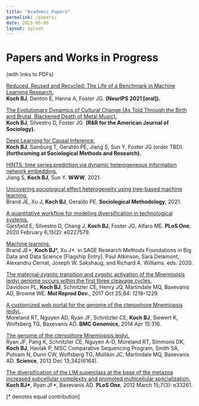 ```yaml
---
title: "Academic Papers"
permalink: /papers/
date: 2021-05-06
layout: splash
---
```


# Papers and Works in Progress  
(with links to PDFs)
 
[Reduced, Reused and Recycled: The Life of a Benchmark in Machine Learning Research.](https://openreview.net/forum?id=zNQBIBKJRkd)  
<b>Koch BJ</b>, Denton E, Hanna A, Foster JG. <b>(NeurIPS 2021 [oral]).</b>
 
[The Evolutionary Dynamics of Cultural Change (As Told Through the Birth and Brutal, Blackened Death of Metal Music).](https://osf.io/preprints/socarxiv/659bt/download)  
<b>Koch BJ</b>, Silvestro D, Foster JG. <b>(R&R for the American Journal of Sociology).</b>

[Deep Learning for Causal Inference.](https://osf.io/preprints/socarxiv/aeszf/download)  
<b>Koch BJ</b>, Sainburg T, Geraldo PE, Jiang S, Sun Y, Foster JG (order TBD). <b>(forthcoming at Sociological Methods and Research).</b>

[HINTS: time series prediction via dynamic heterogeneous information network embedding.](https://kochbj.github.io/files/papers/HINTS.pdf)  
Jiang S, <b>Koch BJ</b>, Sun Y. <b>WWW</b>, 2021.

[Uncovering sociological effect heterogeneity using tree-based machine learning.](https://kochbj.github.io/files/papers/0081175021993503.pdf)  
Brand JE, Xu J, <b>Koch BJ</b>, Geraldo PE. <b>Sociological Methodology</b>, 2021.

[A quantitative workflow for modeling diversification in technological systems.](https://kochbj.github.io/files/papers/10.1371@journal.pone.0227579.pdf)  
Gjesfjeld E, Silvestro D, Chang J, <b>Koch BJ</b>, Foster JG, Alfaro ME.  <b>PLoS One</b>, 2020 February 6;15(2): e0227579.

[Machine learning.](https://kochbj.github.io/files/papers/MachineLearning.pdf)  
Brand JE\*, <b>Koch BJ</b>\*, Xu J\*. in SAGE Research Methods Foundations in Big Data and Data Science [Flagship Entry]. Paul Atkinson, Sara Delamont, Alexandru Cernat, Joseph W. Sakshaug, and Richard A. Williams. eds. 2020.

[The maternal‐zygotic transition and zygotic activation of the Mnemiopsis leidyi genome occurs within the first three cleavage cycles.](https://kochbj.github.io/files/papers/davidson2017.pdf)  
Davidson PL, <b>Koch BJ</b>, Schnitzler CE, Henry JQ, Martindale MQ, Baxevanis AD, Browne WE. <b>Mol Reprod Dev.</b>, 2017 Oct 25;84: 1218–1229.

[A customized web portal for the genome of the ctenophore Mnemiopsis leidyi.](https://kochbj.github.io/files/papers/moreland2014.pdf)  
Moreland RT, Nguyen AD, Ryan JF, Schnitzler CE, <b>Koch BJ</b>, Siewert K, Wolfsberg TG, Baxevanis AD. <b>BMC Genomics</b>, 2014 Apr 15:316.

[The genome of the ctenophore Mnemiopsis leidyi.](https://kochbj.github.io/files/papers/ryan2013.pdf)  
Ryan JF, Pang K, Schnitzler CE, Nguyen A-D, Moreland RT, Simmons DK, <b>Koch BJ</b>, Havlak P, NISC Comparative Sequencing Program, Smith SA, Putnam N, Dunn CW, Wolfsberg TG, Mullikin JC, Martindale MQ, Baxevanis AD. <b>Science</b>, 2013 Dec 13;342(6164).

[The diversification of the LIM superclass at the base of the metazoa increased subcellular complexity and promoted multicellular specialization.](https://kochbj.github.io/files/papers/koch2012.pdf)  
<b>Koch BJ\*</b>, Ryan JF\*, Baxevanis AD. <b>PLoS One</b>, 2012 March 15;7(3): e33261.

[\* denotes equal contribution]
